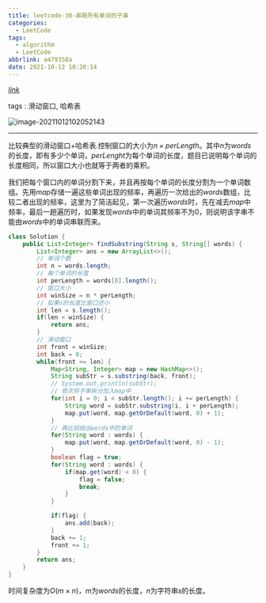```yaml
---
title: leetcode-30-串联所有单词的子串
categories:
  - LeetCode
tags:
  - algorithm
  - LeetCode
abbrlink: a479358a
date: 2021-10-12 10:20:14
---
```


[$link$](https://leetcode-cn.com/problems/substring-with-concatenation-of-all-words/)

tags : 滑动窗口, 哈希表

![image-20211012102052143](https://gitee.com/cao_ziqiang/img/raw/master/20211012102052.png)

<hr/>

比较典型的滑动窗口+哈希表.控制窗口的大小为$n \times perLength$。其中$n$为$words$的长度，即有多少个单词，$perLenght$为每个单词的长度，题目已说明每个单词的长度相同，所以窗口大小也就等于两者的乘积。

我们把每个窗口内的单词分割下来，并且再按每个单词的长度分割为一个单词数组。先用$map$存储一遍这些单词出现的频率，再遍历一次给出的$words$数组，比较二者出现的频率，这里为了简洁起见，第一次遍历$words$时，先在减去$map$中频率，最后一趟遍历时，如果发现$words$中的单词其频率不为0，则说明该字串不能由$words$中的单词串联而来。

```java
class Solution {
    public List<Integer> findSubstring(String s, String[] words) {
        List<Integer> ans = new ArrayList<>();
        // 单词个数
        int n = words.length;
        // 每个单词的长度
        int perLength = words[0].length();
        // 窗口大小
        int winSize = n * perLength;
        // 如果s的长度比窗口还小
        int len = s.length();
        if(len < winSize) {
            return ans;
        }
        // 滑动窗口
        int front = winSize;
        int back = 0;
        while(front <= len) {
            Map<String, Integer> map = new HashMap<>();
            String subStr = s.substring(back, front);
            // System.out.println(subStr);
            // 依次将子串拆分加入map中
            for(int i = 0; i < subStr.length(); i += perLength) {
                String word = subStr.substring(i, i + perLength);
                map.put(word, map.getOrDefault(word, 0) + 1);
            }
            // 再比较给出words中的单词
            for(String word : words) {
                map.put(word, map.getOrDefault(word, 0) - 1);
            }
            boolean flag = true;
            for(String word : words) {
                if(map.get(word) < 0) {
                    flag = false;
                    break;
                }
            }

            if(flag) {
                ans.add(back);
            }
            back += 1;
            front += 1;
        }
        return ans;
    }
}
```

时间复杂度为$O(m\times n)$，$m$为$words$的长度，$n$为字符串$s$的长度。

